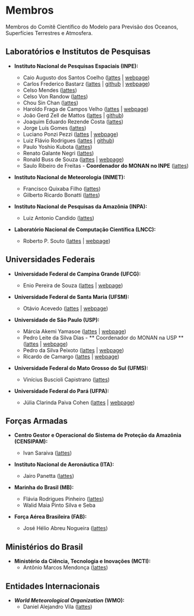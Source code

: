 # Membros

Membros do Comitê Científico do Modelo para Previsão dos Oceanos, Superfícies Terrestres e Atmosfera.

## Laboratórios e Institutos de Pesquisas

* **Instituto Nacional de Pesquisas Espaciais (INPE):** 
    - Caio Augusto dos Santos Coelho ([lattes](http://lattes.cnpq.br/4978912302419377) | [webpage](https://www.cptec.inpe.br/pesquisadores/caio.coelho/))
    - Carlos Frederico Bastarz ([lattes](http://lattes.cnpq.br/2410960909883784) | [github](https://github.com/cfbastarz) | [webpage](https://cfbastarz.github.io))
    - Celso Mendes ([lattes]())
    - Celso Von Randow ([lattes](http://lattes.cnpq.br/0535860239259102))
    - Chou Sin Chan ([lattes](http://lattes.cnpq.br/4336175279058172))
    - Haroldo Fraga de Campos Velho ([lattes](http://lattes.cnpq.br/5142426481528206) | [webpage](http://www.lac.inpe.br/~haroldo/Welcome.html))
    - João Gerd Zell de Mattos ([lattes](http://lattes.cnpq.br/4563659436339486) | [github](https://github.com/joaogerd))
    - Joaquim Eduardo Rezende Costa ([lattes](http://lattes.cnpq.br/7275059047419031))
    - Jorge Luís Gomes ([lattes](http://lattes.cnpq.br/2599919097492106))
    - Luciano Ponzi Pezzi ([lattes](http://lattes.cnpq.br/9168878830863753) | [webpage](http://www.dsr.inpe.br/DSR/institucional/pessoal/servidores/luciano-ponzi-pezzi))
    - Luiz Flávio Rodrigues ([lattes](http://lattes.cnpq.br/0199598825670421) | [github](https://github.com/lufla-1962))
    - Paulo Yoshio Kubota ([lattes](http://lattes.cnpq.br/1078442022852928))
    - Renato Galante Negri ([lattes](http://lattes.cnpq.br/1938964222771319))
    - Ronald Buss de Souza ([lattes](http://lattes.cnpq.br/0537824080913130) | [webpage](https://www.ufrgs.br/inctcriosfera/inpe.html))
    - Saulo Ribeiro de Freitas - **Coordenador do MONAN no INPE** ([lattes](http://lattes.cnpq.br/9873289111461387))

* **Instituto Nacional de Meteorologia (INMET):** 
    - Francisco Quixaba Filho ([lattes](http://lattes.cnpq.br/5119173037683026))
    - Gilberto Ricardo Bonatti ([lattes](http://lattes.cnpq.br/4525567091316318))

* **Instituto Nacional de Pesquisas da Amazônia (INPA):** 
    - Luiz Antonio Candido ([lattes](http://lattes.cnpq.br/7705103746743754))

* **Laboratório Nacional de Computação Científica (LNCC):** 
    - Roberto P. Souto ([lattes](http://lattes.cnpq.br/1471432563506193) | [webpage](https://www.lncc.br/colaborador/Roberto_Pinto_Souto))

## Universidades Federais

* **Universidade Federal de Campina Grande (UFCG):**
    - Enio Pereira de Souza ([lattes](http://lattes.cnpq.br/7752212981363912) | [webpage](https://lma.ufrj.br/equipe))

* **Universidade Federal de Santa Maria (UFSM):** 
    - Otávio Acevedo ([lattes](http://lattes.cnpq.br/8696858608013659) | [webpage](https://www.ufsm.br/cursos/pos-graduacao/santa-maria/pgfisica/otavio-costa-acevedo-dr-state-univ-of-new-york-eua-2001/))

* **Universidade de São Paulo (USP):** 
    - Márcia Akemi Yamasoe ([lattes](http://lattes.cnpq.br/7363881469488210) | [webpage](https://www.iag.usp.br/atmosfericas/membro/m%C3%A1rcia-akemi-yamasoe))
    - Pedro Leite da Silva Dias - ** Coordenador do MONAN na USP ** ([lattes](http://lattes.cnpq.br/9273702863744424) | [webpage](https://www.iag.usp.br/atmosfericas/membro/pedro-leite-da-silva-dias))
    - Pedro da Silva Peixoto ([lattes](http://lattes.cnpq.br/6547630839036017) | [webpage](https://www.ime.usp.br/~pedrosp/sobre/))
    - Ricardo de Camargo ([lattes](http://lattes.cnpq.br/4224364363630813) | [webpage](https://www.iag.usp.br/atmosfericas/membro/ricardo-de-camargo))

* **Universidade Federal do Mato Grosso do Sul (UFMS):** 
    - Vinícius Buscioli Capistrano ([lattes](http://lattes.cnpq.br/5095346131063174))

* **Universidade Federal do Pará (UFPA):** 
    - Júlia Clarinda Paiva Cohen ([lattes](http://lattes.cnpq.br/0293299378753887) | [webpage](https://sigaa.ufpa.br/sigaa/public/docente/portal.jsf?siape=327587))

## Forças Armadas

* **Centro Gestor e Operacional do Sistema de Proteção da Amazônia (CENSIPAM):** 
    - Ivan Saraiva ([lattes](http://lattes.cnpq.br/3535543427119044))

* **Instituto Nacional de Aeronáutica (ITA):** 
    - Jairo Panetta ([lattes](http://lattes.cnpq.br/0852675456496193))

* **Marinha do Brasil (MB):** 
    - Flávia Rodrigues Pinheiro ([lattes](http://lattes.cnpq.br/2782043473646574))
    - Walid Maia Pinto Silva e Seba 

* **Força Aérea Brasileira (FAB):** 
    - José Hélio Abreu Nogueira ([lattes](http://lattes.cnpq.br/1408150702923697))

## Ministérios do Brasil

* **Ministério da Ciência, Tecnologia e Inovações (MCTI):**
    - Antônio Marcos Mendonça ([lattes](http://lattes.cnpq.br/4230309177760883))

## Entidades Internacionais

* **_World Meteorological Organization_ (WMO):**
    - Daniel Alejandro Vila ([lattes](http://lattes.cnpq.br/6440821154496824))
